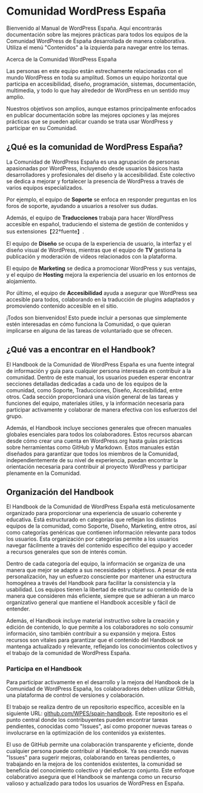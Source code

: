 # Comunidad WordPress España

Bienvenido al Manual de WordPress España. Aquí encontrarás documentación sobre las mejores prácticas para todos los equipos de la Comunidad WordPress de España desarrollada de manera colaborativa. Utiliza el menú "Contenidos" a la izquierda para navegar entre los temas.

Acerca de la Comunidad WordPress España

Las personas en este equipo están estrechamente relacionadas con el mundo WordPress en toda su amplitud. Somos un equipo horizontal que participa en accesibilidad, diseño, programación, sistemas, documentación, multimedia, y todo lo que hay alrededor de WordPress en un sentido muy amplio.

Nuestros objetivos son amplios, aunque estamos principalmente enfocados en publicar documentación sobre las mejores opciones y las mejores prácticas que se pueden aplicar cuando se trata usar WordPress y participar en su Comunidad.


## ¿Qué es la comunidad de WordPress España?

La Comunidad de WordPress España es una agrupación de personas apasionadas por WordPress, incluyendo desde usuarios básicos hasta desarrolladores y profesionales del diseño y la accesibilidad. Este colectivo se dedica a mejorar y fortalecer la presencia de WordPress a través de varios equipos especializados.

Por ejemplo, el equipo de **Soporte** se enfoca en responder preguntas en los foros de soporte, ayudando a usuarios a resolver sus dudas.

Además, el equipo de **Traducciones** trabaja para hacer WordPress accesible en español, traduciendo el sistema de gestión de contenidos y sus extensiones【22†fuente】.

El equipo de **Diseño** se ocupa de la experiencia de usuario, la interfaz y el diseño visual de WordPress, mientras que el equipo de **TV** gestiona la publicación y moderación de vídeos relacionados con la plataforma.

El equipo de **Marketing** se dedica a promocionar WordPress y sus ventajas, y el equipo de **Hosting** mejora la experiencia del usuario en los entornos de alojamiento.

Por último, el equipo de **Accesibilidad** ayuda a asegurar que WordPress sea accesible para todos, colaborando en la traducción de plugins adaptados y promoviendo contenido accesible en el sitio.

¡Todos son bienvenidos! Esto puede incluir a personas que simplemente estén interesadas en cómo funciona la Comunidad, o que quieran implicarse en alguna de las tareas de voluntariado que se ofrecen.


## ¿Qué vas a encontrar en el Handbook?

El Handbook de la Comunidad de WordPress España es una fuente integral de información y guía para cualquier persona interesada en contribuir a la comunidad. Dentro de este manual, los usuarios pueden esperar encontrar secciones detalladas dedicadas a cada uno de los equipos de la comunidad, como Soporte, Traducciones, Diseño, Accesibilidad, entre otros. Cada sección proporcionará una visión general de las tareas y funciones del equipo, materiales útiles, y la información necesaria para participar activamente y colaborar de manera efectiva con los esfuerzos del grupo.

Además, el Handbook incluye secciones generales que ofrecen manuales globales esenciales para todos los colaboradores. Estos recursos abarcan desde cómo crear una cuenta en WordPress.org hasta guías prácticas sobre herramientas como GitHub y Markdown. Estos manuales están diseñados para garantizar que todos los miembros de la Comunidad, independientemente de su nivel de experiencia, puedan encontrar la orientación necesaria para contribuir al proyecto WordPress y participar plenamente en la Comunidad.

## Organización del Handbook

El Handbook de la Comunidad de WordPress España está meticulosamente organizado para proporcionar una experiencia de usuario coherente y educativa. Está estructurado en categorías que reflejan los distintos equipos de la comunidad, como Soporte, Diseño, Marketing, entre otros, así como categorías genéricas que contienen información relevante para todos los usuarios. Esta organización por categorías permite a los usuarios navegar fácilmente a través del contenido específico del equipo y acceder a recursos generales que son de interés común.

Dentro de cada categoría del equipo, la información se organiza de una manera que mejor se adapte a sus necesidades y objetivos. A pesar de esta personalización, hay un esfuerzo consciente por mantener una estructura homogénea a través del Handbook para facilitar la consistencia y la usabilidad. Los equipos tienen la libertad de estructurar su contenido de la manera que consideren más eficiente, siempre que se adhieran a un marco organizativo general que mantiene el Handbook accesible y fácil de entender.

Además, el Handbook incluye material instructivo sobre la creación y edición de contenido, lo que permite a los colaboradores no solo consumir información, sino también contribuir a su expansión y mejora. Estos recursos son vitales para garantizar que el contenido del Handbook se mantenga actualizado y relevante, reflejando los conocimientos colectivos y el trabajo de la comunidad de WordPress España.

### Participa en el Handbook

Para participar activamente en el desarrollo y la mejora del Handbook de la Comunidad de WordPress España, los colaboradores deben utilizar GitHub, una plataforma de control de versiones y colaboración.

El trabajo se realiza dentro de un repositorio específico, accesible en la siguiente URL: [github.com/WPES/spain-handbook](https://github.com/WPES/spain-handbook/). Este repositorio es el punto central donde los contribuyentes pueden encontrar tareas pendientes, conocidas como "Issues", así como proponer nuevas tareas o involucrarse en la optimización de los contenidos ya existentes.

El uso de GitHub permite una colaboración transparente y eficiente, donde cualquier persona puede contribuir al Handbook. Ya sea creando nuevas "Issues" para sugerir mejoras, colaborando en tareas pendientes, o trabajando en la mejora de los contenidos existentes, la comunidad se beneficia del conocimiento colectivo y del esfuerzo conjunto. Este enfoque colaborativo asegura que el Handbook se mantenga como un recurso valioso y actualizado para todos los usuarios de WordPress en España.
